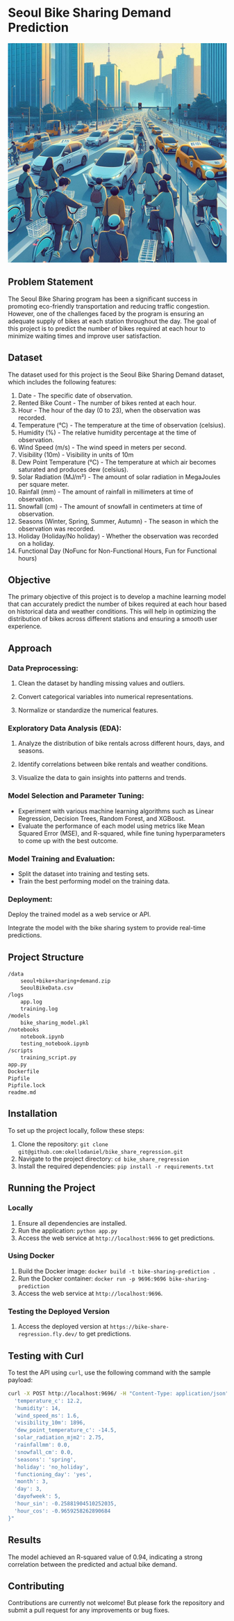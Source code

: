 # Seoul Bike Sharing Demand Prediction

![alt text](<Seoul Bike Sharing Demand Prediction project cover page, 4x3, height 1_2 of the width.png>)

## Problem Statement
The Seoul Bike Sharing program has been a significant success in promoting eco-friendly transportation and reducing traffic congestion. However, one of the challenges faced by the program is ensuring an adequate supply of bikes at each station throughout the day. The goal of this project is to predict the number of bikes required at each hour to minimize waiting times and improve user satisfaction.

## Dataset
The dataset used for this project is the Seoul Bike Sharing Demand dataset, which includes the following features:

1. Date - The specific date of observation.
2. Rented Bike Count - The number of bikes rented at each hour.
3. Hour - The hour of the day (0 to 23), when the observation was recorded.
4. Temperature (°C) - The temperature at the time of observation (celsius).
5. Humidity (%) - The relative humidity percentage at the time of observation.
6. Wind Speed (m/s) - The wind speed in meters per second.
7. Visibility (10m) - Visibility in units of 10m
8. Dew Point Temperature (°C) - The temperature at which air becomes saturated and produces dew (celsius).
9. Solar Radiation (MJ/m²) - The amount of solar radiation in MegaJoules per square meter.
10. Rainfall (mm) - The amount of rainfall in millimeters at time of observation.
11. Snowfall (cm) - The amount of snowfall in centimeters at time of observation.
12. Seasons (Winter, Spring, Summer, Autumn) - The season in which the observation was recorded.
13. Holiday (Holiday/No holiday) - Whether the observation was recorded on a holiday.
14. Functional Day (NoFunc for Non-Functional Hours, Fun for Functional hours)

## Objective
The primary objective of this project is to develop a machine learning model that can accurately predict the number of bikes required at each hour based on historical data and weather conditions. This will help in optimizing the distribution of bikes across different stations and ensuring a smooth user experience.

## Approach
### Data Preprocessing:

1. Clean the dataset by handling missing values and outliers.

2. Convert categorical variables into numerical representations.

3. Normalize or standardize the numerical features.

### Exploratory Data Analysis (EDA):

1. Analyze the distribution of bike rentals across different hours, days, and seasons.

2. Identify correlations between bike rentals and weather conditions.

3. Visualize the data to gain insights into patterns and trends.

### Model Selection and Parameter Tuning:
- Experiment with various machine learning algorithms such as Linear Regression, Decision Trees, Random Forest, and XGBoost.
- Evaluate the performance of each model using metrics like Mean Squared Error (MSE), and R-squared, while fine tuning hyperparameters to come up with the best outcome.

### Model Training and Evaluation:
- Split the dataset into training and testing sets.
- Train the best performing model on the training data.

### Deployment:

Deploy the trained model as a web service or API.

Integrate the model with the bike sharing system to provide real-time predictions.

## Project Structure
```
/data
    seoul+bike+sharing+demand.zip
    SeoulBikeData.csv
/logs
    app.log
    training.log
/models
    bike_sharing_model.pkl
/notebooks
    notebook.ipynb
    testing_notebook.ipynb
/scripts
    training_script.py
app.py
Dockerfile
Pipfile
Pipfile.lock
readme.md
```

## Installation
To set up the project locally, follow these steps:
1. Clone the repository: `git clone git@github.com:okellodaniel/bike_share_regression.git`
2. Navigate to the project directory: `cd bike_share_regression`
3. Install the required dependencies: `pip install -r requirements.txt`

## Running the Project
### Locally
1. Ensure all dependencies are installed.
2. Run the application: `python app.py`
3. Access the web service at `http://localhost:9696` to get predictions.

### Using Docker
1. Build the Docker image: `docker build -t bike-sharing-prediction .`
2. Run the Docker container: `docker run -p 9696:9696 bike-sharing-prediction`
3. Access the web service at `http://localhost:9696`.

### Testing the Deployed Version
1. Access the deployed version at `https://bike-share-regression.fly.dev/` to get predictions.

## Testing with Curl
To test the API using `curl`, use the following command with the sample payload:
```bash
curl -X POST http://localhost:9696/ -H "Content-Type: application/json" -d "{
  'temperature_c': 12.2,
  'humidity': 14,
  'wind_speed_ms': 1.6,
  'visibility_10m': 1896,
  'dew_point_temperature_c': -14.5,
  'solar_radiation_mjm2': 2.75,
  'rainfallmm': 0.0,
  'snowfall_cm': 0.0,
  'seasons': 'spring',
  'holiday': 'no_holiday',
  'functioning_day': 'yes',
  'month': 3,
  'day': 3,
  'dayofweek': 5,
  'hour_sin': -0.25881904510252035,
  'hour_cos': -0.9659258262890684
}"
```

## Results
The model achieved an R-squared value of 0.94, indicating a strong correlation between the predicted and actual bike demand.

## Contributing
Contributions are currently not welcome! But please fork the repository and submit a pull request for any improvements or bug fixes.
